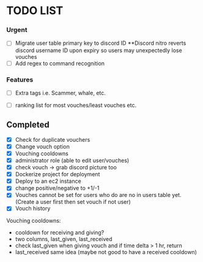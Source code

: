 # TODO LIST

### Urgent
- [ ] Migrate user table primary key to discord ID **Discord nitro reverts discord username ID upon expiry so users may unexpectedly lose vouches
- [ ] Add regex to command recognition

### Features
- [ ] Extra tags i.e. Scammer, whale, etc.
- [ ] ranking list for most vouches/least vouches etc.


## Completed
- [x] Check for duplicate vouchers
- [x] Change vouch option
- [x] Vouching cooldowns
- [x] administrator role (able to edit user/vouches)
- [x] check vouch -> grab discord picture too
- [x] Dockerize project for deployment
- [x] Deploy to an ec2 instance
- [x] change positive/negative to +1/-1
- [x] Vouches cannot be set for users who do are no in users table yet. (Create a user first then set vouch if not user)
- [x] Vouch history

Vouching cooldowns:
- cooldown for receiving and giving?
- two columns, last_given, last_received
- check last_given when giving vouch and if time delta > 1 hr, return
- last_received same idea (maybe not good to have a received cooldown)
